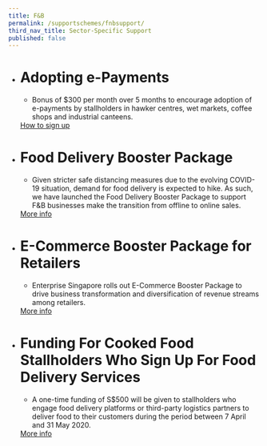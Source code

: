 ```yaml
---
title: F&B
permalink: /supportschemes/fnbsupport/
third_nav_title: Sector-Specific Support
published: false
---
```


<div class="gobizfinapplyTable">
  <ul class="gobizfinapplyTable-firstTable">
    <li class="gobizfinapplyTable-firstTable_table">
      <h1 class="gobizfinapplyTable-firstTable_table__header">Adopting e-Payments</h1>
      <ul class="gobizfinapplyTable-firstTable_table__options">
        <li>Bonus of $300 per month over 5 months to encourage adoption of e-payments by stallholders in hawker centres, wet markets, coffee shops and industrial canteens.</li>
      </ul>
      <a href="https://www.imda.gov.sg/hawkersgodigital"><div class="gobizfinapplyTable-firstTable_table__getstart">How to sign up</div></a>
    </li>
  </ul>
</div>

<div class="gobizfinapplyTable">
  <ul class="gobizfinapplyTable-firstTable">
    <li class="gobizfinapplyTable-firstTable_table">
      <h1 class="gobizfinapplyTable-firstTable_table__header">Food Delivery Booster Package</h1>
      <ul class="gobizfinapplyTable-firstTable_table__options">
        <li>Given stricter safe distancing measures due to the evolving COVID-19 situation, demand for food delivery is expected to hike. As such, we have launched the Food Delivery Booster Package to support F&B businesses make the transition from offline to online sales.</li>
      </ul>
      <a href="https://go.gov.sg/fdbp"><div class="gobizfinapplyTable-firstTable_table__getstart">More info</div></a>
    </li>
  </ul>
</div>

<div class="gobizfinapplyTable">
  <ul class="gobizfinapplyTable-firstTable">
    <li class="gobizfinapplyTable-firstTable_table">
      <h1 class="gobizfinapplyTable-firstTable_table__header">E-Commerce Booster Package for Retailers</h1>
      <ul class="gobizfinapplyTable-firstTable_table__options">
        <li>Enterprise Singapore rolls out E-Commerce Booster Package to drive business transformation and diversification of revenue streams among retailers.</li>
      </ul>
      <a href="https://go.gov.sg/ebp"><div class="gobizfinapplyTable-firstTable_table__getstart">More info</div></a>
    </li>
  </ul>
</div>

<div class="gobizfinapplyTable">
  <ul class="gobizfinapplyTable-firstTable">
    <li class="gobizfinapplyTable-firstTable_table">
      <h1 class="gobizfinapplyTable-firstTable_table__header">Funding For Cooked Food Stallholders Who Sign Up For Food Delivery Services</h1>
      <ul class="gobizfinapplyTable-firstTable_table__options">
        <li>A one-time funding of S$500 will be given to stallholders who engage food delivery platforms or third-party logistics partners to deliver food to their customers during the period between 7 April and 31 May 2020.</li>
      </ul>
      <a href="https://go.gov.sg/hawker500delivery"><div class="gobizfinapplyTable-firstTable_table__getstart">More info</div></a>
    </li>
  </ul>
</div>
